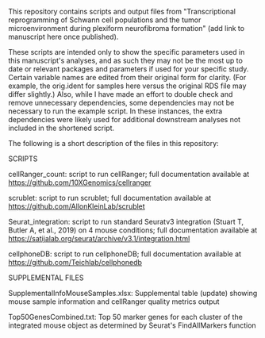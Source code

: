 This repository contains scripts and output files from "Transcriptional reprogramming of Schwann cell populations and the tumor microenvironment during plexiform neurofibroma formation" (add link to manuscript here once published).

These scripts are intended only to show the specific parameters used in this manuscript's analyses, and as such they may not be the most up to date or relevant packages and parameters if used for your specific study. Certain variable names are edited from their original form for clarity. (For example, the orig.ident for samples here versus the original RDS file may differ slightly.) Also, while I have made an effort to double check and remove unnecessary dependencies, some dependencies may not be necessary to run the example script. In these instances, the extra dependencies were likely used for additional downstream analyses not included in the shortened script.

The following is a short description of the files in this repository:

SCRIPTS

cellRanger_count: script to run cellRanger; full documentation available at https://github.com/10XGenomics/cellranger

scrublet: script to run scrublet; full documentation available at https://github.com/AllonKleinLab/scrublet 

Seurat_integration: script to run standard Seuratv3 integration (Stuart T, Butler A, et al., 2019) on 4 mouse conditions; full documentation available at https://satijalab.org/seurat/archive/v3.1/integration.html

cellphoneDB: script to run cellphoneDB; full documentation available at https://github.com/Teichlab/cellphonedb

SUPPLEMENTAL FILES

SupplementalInfoMouseSamples.xlsx: Supplemental table (update) showing mouse sample information and cellRanger quality metrics output

Top50GenesCombined.txt: Top 50 marker genes for each cluster of the integrated mouse object as determined by Seurat's FindAllMarkers function


